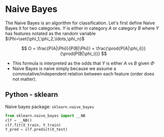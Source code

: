 #  Naive Bayes

The Naive Bayes is an algorithm for classification. Let's first define Naive Bayes it for two categories. $Y$ is either in category $A$ or category $B$ where $Y$ has features notated as the random variable $\Phi=\set{\phi_1,\phi_2,\ldots,\phi_n}$

$$ O = \frac{P(A|\Phi)}{P(B|\Phi)} = \frac{\prod{P(A|\phi_i)}}{\prod{P(B|\phi_i)}} $$

* This formula is interpreted as the odds that $Y$ is either $A$ vs $B$ given $\Phi$
* Naive Bayes is naive simply because we assume a commutative/independent relation between each feature (order does not matter).

## Python - sklearn

Naive bayes package: `sklearn.naive_bayes`

```py
from sklearn.naive_bayes import __NB
clf = __NB()
clf.fit(X_train, Y_train)
Y_pred = clf.predict(X_test)
```